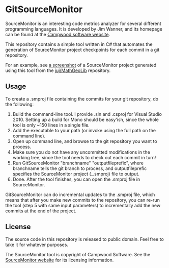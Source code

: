GitSourceMonitor
================

SourceMonitor is an interesting code metrics analyzer for several different programming languages. It is developed by Jim Wanner, and its homepage can be found at the [Campwood software website](http://www.campwoodsw.com/sourcemonitor.html).

This repository contains a simple tool written in C# that automates the generation of SourceMonitor project checkpoints for each commit in a git repository.

For an example, see <a href="https://github.com/juj/GitSourceMonitor/blob/master/example.png">a screenshot</a> of a SourceMonitor project generated using this tool from the [juj/MathGeoLib](https://github.com/juj/MathGeoLib) repository.

Usage
-----
To create a .smproj file containing the commits for your git repository, do the following:

<ol>
<li>Build the command-line tool. I provide .sln and .csproj for Visual Studio 2010. Setting up a build for Mono should be easy'ish, since the whole tool is only ~150 lines in a single file.</li>
<li>Add the executable to your path (or invoke using the full path on the command line).</li>
<li>Open up command line, and browse to the git repository you want to process.</li>
<li>Make sure you do not have any uncommitted modifications in the working tree, since the tool needs to check out each commit in turn!</li>
<li>Run GitSourceMonitor "branchname" "outputfileprefix", where branchname tells the git branch to process, and outputfileprefic specifies the SourceMonitor project (<outputfileprefix>_<branchname>.smproj) file to output.</li>
<li>Done. After the tool finishes, you can open the .smproj file in SourceMonitor.</li>
</ol>

GitSourceMonitor can do incremental updates to the .smproj file, which means that after you make new commits to the repository, you can re-run the tool (step 5 with same input parameters) to incrementally add the new commits at the end of the project.

License
-------

The source code in this repository is released to public domain. Feel free to take it for whatever purposes.

The SourceMonitor tool is copyright of Campwood Software. See the [SourceMonitor website](http://www.campwoodsw.com/sourcemonitor.html) for its licensing information. 
